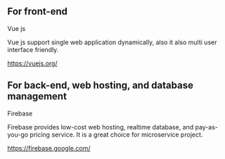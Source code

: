## For front-end 

Vue js

<p> Vue js support single web application dynamically, also it also multi user interface friendly.<p>

https://vuejs.org/

## For back-end, web hosting, and database management

Firebase

<p> Firebase provides low-cost web hosting, realtime database, and pay-as-you-go pricing service. It is a great choice for microservice project. 

https://firebase.google.com/
